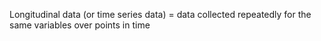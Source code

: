 Longitudinal data (or time series data) = data collected repeatedly for the same variables over points in time